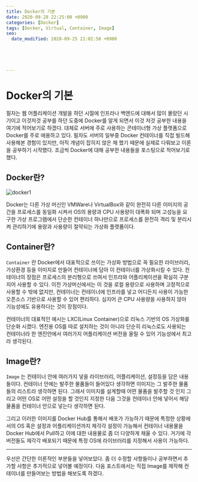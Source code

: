 ```yaml
---
title: Docker의 기본
date: 2020-09-28 22:25:00 +0900
categories: [Docker]
tags: [Docker, Virtual, Container, Image]
seo:
  date_modified: 2020-09-25 21:02:58 +0900





---
```


# Docker의 기본 

필자는 웹 어플리케이션 개발을 하던 시절에 인프라나 백엔드에 대해서 많이 몰랐던 시기이고 이것저것 공부를 하던 도중에 Docker를 알게 되면서 이것 저것 공부한 내용을 여기에 적어보기로 하겠다. 대체로 서버에 주로 사용하는 콘테이너형 가상 플랫폼으로 Docker를 주로 애용하고 있다. 필자도 서버의 일부중 Docker 컨테이너를 직접 빌드해 사용해본 경험이 있지만, 아직 개념이 잡히지 않은 채 했기 때문에 실제로 다뤄보고 이론을 공부하기 시작했다. 조금씩 Docker에 대해 공부한 내용들을 포스팅으로 적어보기로 했다.

## Docker란?

![docker1](../../assets/img/2020_09_28_docker1/docker1.jpg)

Docker는 다른 가상 머신인 VMWare나 VirtualBox와 같이 완전히 다른 이미지의 공간을 프로세스를 동일화 시켜서 OS의 용량과 CPU 사용량이 대폭화 되며 고성능을 요구한 가상 프로그램에서 단순한 컨테이너 하나만으로 프로세스를 완전히 격리 및 분리시켜 관리하기에 용량과 사용량이 절약되는 가상화 플랫폼이다.

## Container란?

`Container` 란 Docker에서 대표적으로 쓰이는 가상화 방법으로 꼭 필요한 라이브러리, 가상환경 등을 이미지로 만들어 컨테이너에 담아 이 컨테이너를 가상화시킬 수 있다. 컨테이너의 장점은 프로세스의 분리형으로 쓰여서 인프라와 어플리케이션을 확실히 구분지어 사용할 수 있다. 이전 가상머신에서는 이 것을 로컬 용량으로 사용하며 고정적으로 사용할 수 밖에 없지만, 컨테이너는 컨테이너에 인프라를 넣고 어디든지 사용이 가능한 오픈소스 기반으로 사용할 수 있어 편리하다. 심지어 큰 CPU 사용량을 사용하지 않아 기능성에도 유용하다는 것이 장점이다.

컨테이너의 대표적인 예시는 LXC(Linux Container)으로 리눅스 기반의 OS 가상화를 단순화 시켰다. 엔진용 OS를 따로 설치하는 것이 아니라 단순히 리눅스로도 사용되는 컨테이너라 한 엔진안에서 여러가지 어플리케이션 버전을 올릴 수 있어 기능성에서 최고라 생각된다.

## Image란?

`Image` 는 컨테이너 안에 여러가지 넣을 라이브러리, 어플리케이션, 설정등을 담은 내용들이다. 컨테이너 안에는 발주한 물품들이 들어있다 생각하면 이미지는 그 발주한 물품들의 리스트라 생각하면 된다. 그래서 이미지를 설계할때 어떤 물품을 발주할 것 인지 그리고 어떤 OS로 어떤 설정을 할 것인지 지정한 다음 그것을 컨테이너 안에 넣어서 해당 물품을 컨테이너 안으로 넣는다 생각하면 된다.

그리고 이러한 이미지를 Docker Hub를 통해서 배포가 가능하기 때문에 특정한 상황에서의 OS 혹은 설정과 어플리케이션까지 제각각 설정이 가능해서 컨테이너 내용물을 Docker Hub에서 Pull하고 이에 대한 내용물로 좀 더 다양하게 채울 수 있다. 거기에 각 버전들도 제각각 배포되기 때문에 특정 OS에 라이브러리를 지정해서 사용이 가능하다.

-----

우선은 간단한 이론적인 부분들을 넣어보았다. 좀 더 수정할 사항들이나 공부하면서 추가할 사항은 추가적으로 넣어볼 예정이다. 다음 포스트에서는 직접 Image를 제작해 컨테이너를 만들어보는 방법을 해보도록 하겠다.